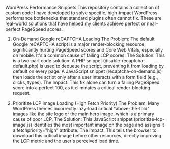 WordPress Performance Snippets
This repository contains a collection of custom code I have developed to solve specific, high-impact WordPress performance bottlenecks that standard plugins often cannot fix. These are real-world solutions that have helped my clients achieve perfect or near-perfect PageSpeed scores.

1. On-Demand Google reCAPTCHA Loading
The Problem: The default Google reCAPTCHA script is a major render-blocking resource, significantly hurting PageSpeed scores and Core Web Vitals, especially on mobile. It's a common cause of failing LCP scores.
The Solution: This is a two-part code solution:
A PHP snippet (disable-recaptcha-default.php) is used to dequeue the script, preventing it from loading by default on every page.
A JavaScript snippet (recaptcha-on-demand.js) then loads the script only after a user interacts with a form field (e.g., clicks, types).
The Impact: This fix alone can turn a failing PageSpeed score into a perfect 100, as it eliminates a critical render-blocking request.

3. Prioritize LCP Image Loading (High Fetch Priority)
The Problem: Many WordPress themes incorrectly lazy-load critical "above-the-fold" images like the site logo or the main hero image, which is a primary cause of poor LCP.
The Solution: This JavaScript snippet (prioritize-lcp-image.js) identifies the most important image on the page and assigns it a fetchpriority="high" attribute.
The Impact: This tells the browser to download this critical image before other resources, directly improving the LCP metric and the user's perceived load time.
